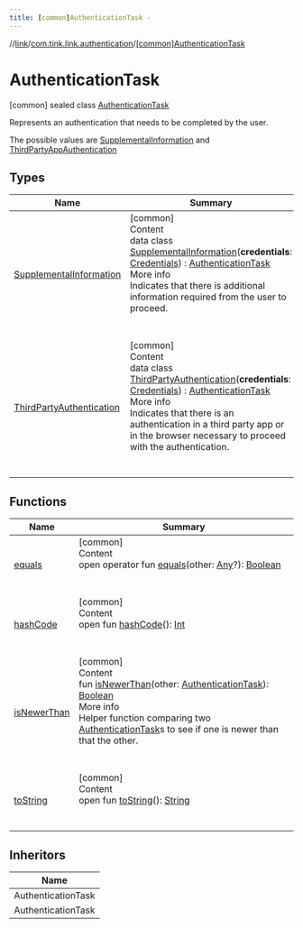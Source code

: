 ```yaml
---
title: [common]AuthenticationTask -
---
```

//[link](../../index.md)/[com.tink.link.authentication](../index.md)/[[common]AuthenticationTask](index.md)



# AuthenticationTask  
 [common] sealed class [AuthenticationTask](index.md)

Represents an authentication that needs to be completed by the user.



The possible values are [SupplementalInformation](-supplemental-information/index.md) and [ThirdPartyAppAuthentication](../../com.tink.model.authentication/[common]-third-party-app-authentication/index.md)

   


## Types  
  
|  Name|  Summary| 
|---|---|
| <a name="com.tink.link.authentication/AuthenticationTask.SupplementalInformation///PointingToDeclaration/"></a>[SupplementalInformation](-supplemental-information/index.md)| <a name="com.tink.link.authentication/AuthenticationTask.SupplementalInformation///PointingToDeclaration/"></a>[common]  <br>Content  <br>data class [SupplementalInformation](-supplemental-information/index.md)(**credentials**: [Credentials](../../com.tink.model.credentials/[common]-credentials/index.md)) : [AuthenticationTask](index.md)  <br>More info  <br>Indicates that there is additional information required from the user to proceed.  <br><br><br>
| <a name="com.tink.link.authentication/AuthenticationTask.ThirdPartyAuthentication///PointingToDeclaration/"></a>[ThirdPartyAuthentication](-third-party-authentication/index.md)| <a name="com.tink.link.authentication/AuthenticationTask.ThirdPartyAuthentication///PointingToDeclaration/"></a>[common]  <br>Content  <br>data class [ThirdPartyAuthentication](-third-party-authentication/index.md)(**credentials**: [Credentials](../../com.tink.model.credentials/[common]-credentials/index.md)) : [AuthenticationTask](index.md)  <br>More info  <br>Indicates that there is an authentication in a third party app or in the browser necessary to proceed with the authentication.  <br><br><br>


## Functions  
  
|  Name|  Summary| 
|---|---|
| <a name="kotlin/Any/equals/#kotlin.Any?/PointingToDeclaration/"></a>[equals](../../com.tink.service.user/[common]-user-profile-service-impl/index.md#%5Bkotlin%2FAny%2Fequals%2F%23kotlin.Any%3F%2FPointingToDeclaration%2F%5D%2FFunctions%2F1647702525)| <a name="kotlin/Any/equals/#kotlin.Any?/PointingToDeclaration/"></a>[common]  <br>Content  <br>open operator fun [equals](../../com.tink.service.user/[common]-user-profile-service-impl/index.md#%5Bkotlin%2FAny%2Fequals%2F%23kotlin.Any%3F%2FPointingToDeclaration%2F%5D%2FFunctions%2F1647702525)(other: [Any](https://kotlinlang.org/api/latest/jvm/stdlib/kotlin/-any/index.html)?): [Boolean](https://kotlinlang.org/api/latest/jvm/stdlib/kotlin/-boolean/index.html)  <br><br><br>
| <a name="kotlin/Any/hashCode/#/PointingToDeclaration/"></a>[hashCode](../../com.tink.service.user/[common]-user-profile-service-impl/index.md#%5Bkotlin%2FAny%2FhashCode%2F%23%2FPointingToDeclaration%2F%5D%2FFunctions%2F1647702525)| <a name="kotlin/Any/hashCode/#/PointingToDeclaration/"></a>[common]  <br>Content  <br>open fun [hashCode](../../com.tink.service.user/[common]-user-profile-service-impl/index.md#%5Bkotlin%2FAny%2FhashCode%2F%23%2FPointingToDeclaration%2F%5D%2FFunctions%2F1647702525)(): [Int](https://kotlinlang.org/api/latest/jvm/stdlib/kotlin/-int/index.html)  <br><br><br>
| <a name="com.tink.link.authentication/AuthenticationTask/isNewerThan/#com.tink.link.authentication.AuthenticationTask/PointingToDeclaration/"></a>[isNewerThan](is-newer-than.md)| <a name="com.tink.link.authentication/AuthenticationTask/isNewerThan/#com.tink.link.authentication.AuthenticationTask/PointingToDeclaration/"></a>[common]  <br>Content  <br>fun [isNewerThan](is-newer-than.md)(other: [AuthenticationTask](index.md)): [Boolean](https://kotlinlang.org/api/latest/jvm/stdlib/kotlin/-boolean/index.html)  <br>More info  <br>Helper function comparing two [AuthenticationTask](index.md)s to see if one is newer than that the other.  <br><br><br>
| <a name="kotlin/Any/toString/#/PointingToDeclaration/"></a>[toString](../../com.tink.service.user/[common]-user-profile-service-impl/index.md#%5Bkotlin%2FAny%2FtoString%2F%23%2FPointingToDeclaration%2F%5D%2FFunctions%2F1647702525)| <a name="kotlin/Any/toString/#/PointingToDeclaration/"></a>[common]  <br>Content  <br>open fun [toString](../../com.tink.service.user/[common]-user-profile-service-impl/index.md#%5Bkotlin%2FAny%2FtoString%2F%23%2FPointingToDeclaration%2F%5D%2FFunctions%2F1647702525)(): [String](https://kotlinlang.org/api/latest/jvm/stdlib/kotlin/-string/index.html)  <br><br><br>


## Inheritors  
  
|  Name| 
|---|
| <a name="com.tink.link.authentication/AuthenticationTask.SupplementalInformation///PointingToDeclaration/"></a>AuthenticationTask
| <a name="com.tink.link.authentication/AuthenticationTask.ThirdPartyAuthentication///PointingToDeclaration/"></a>AuthenticationTask

